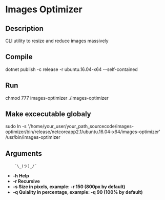 # Images Optimizer

## Description
CLI utility to resize and reduce images massively

## Compile
dotnet publish -c release -r ubuntu.16.04-x64 --self-contained

## Run
chmod 777 images-optimizer
./images-optimizer

## Make excecutable globaly
sudo ln -s '/home/your_user/your_path_sourcecode/images-optimizer/bin/release/netcoreapp2.1/ubuntu.16.04-x64/images-optimizer' /usr/bin/images-optimizer

## Arguments 

        ¯\_(ツ)_/¯

- **-h Help**
- **-r Recursive**
- **-s Size in pixels, example: -r 150 (800px by default)**
- **-q Quiality in percentage, example: -q 90 (100% by default)**


